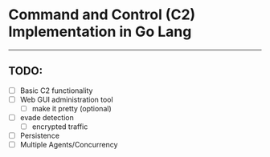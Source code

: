 # Command and Control (C2) Implementation in Go Lang
---
## TODO:
- [ ] Basic C2 functionality
- [ ] Web GUI administration tool
	- [ ] make it pretty (optional)
- [ ] evade detection
	- [ ] encrypted traffic
- [ ] Persistence
- [ ] Multiple Agents/Concurrency